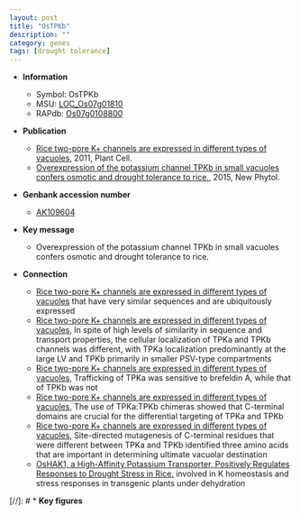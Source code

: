 ```yaml
---
layout: post
title: "OsTPKb"
description: ""
category: genes
tags: [drought tolerance]
---
```


* **Information**  
    + Symbol: OsTPKb  
    + MSU: [LOC_Os07g01810](http://rice.plantbiology.msu.edu/cgi-bin/ORF_infopage.cgi?orf=LOC_Os07g01810)  
    + RAPdb: [Os07g0108800](http://rapdb.dna.affrc.go.jp/viewer/gbrowse_details/irgsp1?name=Os07g0108800)  

* **Publication**  
    + [Rice two-pore K+ channels are expressed in different types of vacuoles](http://www.ncbi.nlm.nih.gov/pubmed?term=Rice+two-pore+K++channels+are+expressed+in+different+types+of+vacuoles%5BTitle%5D), 2011, Plant Cell.
    + [Overexpression of the potassium channel TPKb in small vacuoles confers osmotic and drought tolerance to rice.](http://www.ncbi.nlm.nih.gov/pubmed?term=Overexpression+of+the+potassium+channel+TPKb+in+small+vacuoles+confers+osmotic+and+drought+tolerance+to+rice.%5BTitle%5D), 2015, New Phytol.

* **Genbank accession number**  
    + [AK109604](http://www.ncbi.nlm.nih.gov/nuccore/AK109604)

* **Key message**  
    + Overexpression of the potassium channel TPKb in small vacuoles confers osmotic and drought tolerance to rice.

* **Connection**  
    + [Rice two-pore K+ channels are expressed in different types of vacuoles](TPKa+and+TPKb) that have very similar sequences and are ubiquitously expressed
    + [Rice two-pore K+ channels are expressed in different types of vacuoles](http://www.ncbi.nlm.nih.gov/pubmed?term=Rice+two-pore+K++channels+are+expressed+in+different+types+of+vacuoles%5BTitle%5D), In spite of high levels of similarity in sequence and transport properties, the cellular localization of TPKa and TPKb channels was different, with TPKa localization predominantly at the large LV and TPKb primarily in smaller PSV-type compartments
    + [Rice two-pore K+ channels are expressed in different types of vacuoles](http://www.ncbi.nlm.nih.gov/pubmed?term=Rice+two-pore+K++channels+are+expressed+in+different+types+of+vacuoles%5BTitle%5D), Trafficking of TPKa was sensitive to brefeldin A, while that of TPKb was not
    + [Rice two-pore K+ channels are expressed in different types of vacuoles](http://www.ncbi.nlm.nih.gov/pubmed?term=Rice+two-pore+K++channels+are+expressed+in+different+types+of+vacuoles%5BTitle%5D), The use of TPKa:TPKb chimeras showed that C-terminal domains are crucial for the differential targeting of TPKa and TPKb
    + [Rice two-pore K+ channels are expressed in different types of vacuoles](http://www.ncbi.nlm.nih.gov/pubmed?term=Rice+two-pore+K++channels+are+expressed+in+different+types+of+vacuoles%5BTitle%5D), Site-directed mutagenesis of C-terminal residues that were different between TPKa and TPKb identified three amino acids that are important in determining ultimate vacuolar destination
    + [OsHAK1, a High-Affinity Potassium Transporter, Positively Regulates Responses to Drought Stress in Rice.](OsTPKb+and+OsAKT1) involved in K homeostasis and stress responses in transgenic plants under dehydration

[//]: # * **Key figures**  


